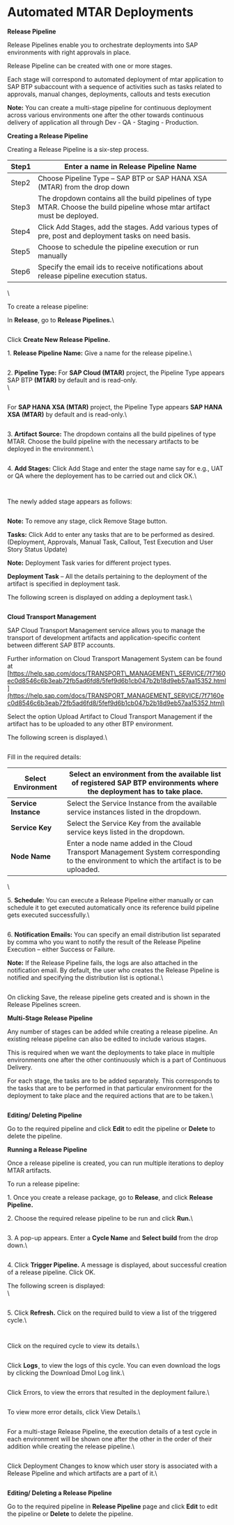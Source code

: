 # Automated MTAR Deployments

**Release Pipeline**

Release Pipelines enable you to orchestrate deployments into SAP environments with right approvals in place.

Release Pipeline can be created with one or more stages.

Each stage will correspond to automated deployment of mtar application to SAP BTP subaccount with a sequence of activities such as tasks related to approvals, manual changes, deployments, callouts and tests execution

**Note:** You can create a multi-stage pipeline for continuous deployment across various environments one after the other towards continuous delivery of application all through Dev - QA - Staging - Production.

**Creating a Release Pipeline**

Creating a Release Pipeline is a six-step process.

| Step1 | Enter a name in Release Pipeline Name                                                                                       |
| ----- | --------------------------------------------------------------------------------------------------------------------------- |
| Step2 | Choose Pipeline Type – SAP BTP or SAP HANA XSA (MTAR) from the drop down                                                    |
| Step3 | The dropdown contains all the build pipelines of type MTAR. Choose the build pipeline whose mtar artifact must be deployed. |
| Step4 | Click Add Stages, add the stages. Add various types of pre, post and deployment tasks on need basis.                        |
| Step5 | Choose to schedule the pipeline execution or run manually                                                                   |
| Step6 | Specify the email ids to receive notifications about release pipeline execution status.                                     |

\


To create a release pipeline:

In **Release**, go to **Release Pipelines.**\


<figure><img src="https://www.docs.releaseowl.com/assets/img/automated-mtar-deployments-1.jpg" alt=""><figcaption></figcaption></figure>

Click **Create New Release Pipeline.**

1\. **Release Pipeline Name:** Give a name for the release pipeline.\


<figure><img src="https://www.docs.releaseowl.com/assets/img/automated-mtar-deployments-2.jpg" alt=""><figcaption></figcaption></figure>

2\. **Pipeline Type:** For **SAP Cloud (MTAR)** project, the Pipeline Type appears SAP BTP **(MTAR)** by default and is read-only.\
\


<figure><img src="https://www.docs.releaseowl.com/assets/img/automated-mtar-deployments-3.jpg" alt=""><figcaption></figcaption></figure>

For **SAP HANA XSA (MTAR)** project, the Pipeline Type appears **SAP HANA XSA (MTAR)** by default and is read-only.\


<figure><img src="https://www.docs.releaseowl.com/assets/img/automated-mtar-deployments-4.jpg" alt=""><figcaption></figcaption></figure>

3\. **Artifact Source:** The dropdown contains all the build pipelines of type MTAR. Choose the build pipeline with the necessary artifacts to be deployed in the environment.\


<figure><img src="https://www.docs.releaseowl.com/assets/img/automated-mtar-deployments-5.jpg" alt=""><figcaption></figcaption></figure>

4\. **Add Stages:** Click Add Stage and enter the stage name say for e.g., UAT or QA where the deployement has to be carried out and click OK.\


<figure><img src="https://www.docs.releaseowl.com/assets/img/automated-mtar-deployments-6.jpg" alt=""><figcaption></figcaption></figure>

<figure><img src="https://www.docs.releaseowl.com/assets/img/automated-mtar-deployments-7.jpg" alt=""><figcaption></figcaption></figure>

The newly added stage appears as follows:

<figure><img src="https://www.docs.releaseowl.com/assets/img/automated-mtar-deployments-8.jpg" alt=""><figcaption></figcaption></figure>

**Note:** To remove any stage, click Remove Stage button.

**Tasks:** Click Add to enter any tasks that are to be performed as desired. (Deployment, Approvals, Manual Task, Callout, Test Execution and User Story Status Update)

**Note:** Deployment Task varies for different project types.

**Deployment Task** – All the details pertaining to the deployment of the artifact is specified in deployment task.

The following screen is displayed on adding a deployment task.\


<figure><img src="../../../.gitbook/assets/image (365).png" alt=""><figcaption></figcaption></figure>

**Cloud Transport Management**

SAP Cloud Transport Management service allows you to manage the transport of development artifacts and application-specific content between different SAP BTP accounts.

Further information on Cloud Transport Management System can be found at [https://help.sap.com/docs/TRANSPORT\_MANAGEMENT\_SERVICE/7f7160ec0d8546c6b3eab72fb5ad6fd8/5fef9d6b1cb047b2b18d9eb57aa15352.html](https://help.sap.com/docs/TRANSPORT_MANAGEMENT_SERVICE/7f7160ec0d8546c6b3eab72fb5ad6fd8/5fef9d6b1cb047b2b18d9eb57aa15352.html)

Select the option Upload Artifact to Cloud Transport Management if the artifact has to be uploaded to any other BTP environment.

The following screen is displayed.\


<figure><img src="https://www.docs.releaseowl.com/assets/img/automated-mtar-deployments-10.jpg" alt=""><figcaption></figcaption></figure>

Fill in the required details:

| **Select Environment** | Select an environment from the available list of registered SAP BTP environments where the deployment has to take place.                   |
| ---------------------- | ------------------------------------------------------------------------------------------------------------------------------------------ |
| **Service Instance**   | Select the Service Instance from the available service instances listed in the dropdown.                                                   |
| **Service Key**        | Select the Service Key from the available service keys listed in the dropdown.                                                             |
| **Node Name**          | Enter a node name added in the Cloud Transport Management System corresponding to the environment to which the artifact is to be uploaded. |

\


5\. **Schedule:** You can execute a Release Pipeline either manually or can schedule it to get executed automatically once its reference build pipeline gets executed successfully.\


<figure><img src="https://www.docs.releaseowl.com/assets/img/automated-mtar-deployments-11.jpg" alt=""><figcaption></figcaption></figure>

6\. **Notification Emails:** You can specify an email distribution list separated by comma who you want to notify the result of the Release Pipeline Execution – either Success or Failure.

**Note:** If the Release Pipeline fails, the logs are also attached in the notification email. By default, the user who creates the Release Pipeline is notified and specifying the distribution list is optional.\


<figure><img src="https://www.docs.releaseowl.com/assets/img/automated-mtar-deployments-12.jpg" alt=""><figcaption></figcaption></figure>

On clicking Save, the release pipeline gets created and is shown in the Release Pipelines screen.

**Multi-Stage Release Pipeline**

Any number of stages can be added while creating a release pipeline. An existing release pipeline can also be edited to include various stages.

This is required when we want the deployments to take place in multiple environments one after the other continuously which is a part of Continuous Delivery.

For each stage, the tasks are to be added separately. This corresponds to the tasks that are to be performed in that particular environment for the deployment to take place and the required actions that are to be taken.\


<figure><img src="https://www.docs.releaseowl.com/assets/img/automated-mtar-deployments-13.jpg" alt=""><figcaption></figcaption></figure>

**Editing/ Deleting Pipeline**

Go to the required pipeline and click **Edit** to edit the pipeline or **Delete** to delete the pipeline.

**Running a Release Pipeline**

Once a release pipeline is created, you can run multiple iterations to deploy MTAR artifacts.

To run a release pipeline:

1\. Once you create a release package, go to **Release**, and click **Release Pipeline.**

2\. Choose the required release pipeline to be run and click **Run.**\


<figure><img src="https://www.docs.releaseowl.com/assets/img/automated-mtar-deployments-14.jpg" alt=""><figcaption></figcaption></figure>

3\. A pop-up appears. Enter a **Cycle Name** and **Select build** from the drop down.\


<figure><img src="https://www.docs.releaseowl.com/assets/img/automated-mtar-deployments-15.jpg" alt=""><figcaption></figcaption></figure>

4\. Click **Trigger Pipeline.** A message is displayed, about successful creation of a release pipeline. Click OK.

The following screen is displayed:\
\


<figure><img src="https://www.docs.releaseowl.com/assets/img/automated-mtar-deployments-16.jpg" alt=""><figcaption></figcaption></figure>

5\. Click **Refresh.** Click on the required build to view a list of the triggered cycle.\


<figure><img src="https://www.docs.releaseowl.com/assets/img/automated-mtar-deployments-17.jpg" alt=""><figcaption></figcaption></figure>

<figure><img src="https://www.docs.releaseowl.com/assets/img/automated-mtar-deployments-18.jpg" alt=""><figcaption></figcaption></figure>

Click on the required cycle to view its details.\


<figure><img src="https://www.docs.releaseowl.com/assets/img/automated-mtar-deployments-19.jpg" alt=""><figcaption></figcaption></figure>

Click **Logs¸** to view the logs of this cycle. You can even download the logs by clicking the Download Dmol Log link.\


<figure><img src="../../../.gitbook/assets/image (366).png" alt=""><figcaption></figcaption></figure>

Click Errors, to view the errors that resulted in the deployment failure.\


<figure><img src="https://www.docs.releaseowl.com/assets/img/automated-mtar-deployments-21.jpg" alt=""><figcaption></figcaption></figure>

To view more error details, click View Details.\


<figure><img src="https://www.docs.releaseowl.com/assets/img/automated-mtar-deployments-22.jpg" alt=""><figcaption></figcaption></figure>

For a multi-stage Release Pipeline, the execution details of a test cycle in each environment will be shown one after the other in the order of their addition while creating the release pipeline.\


<figure><img src="https://www.docs.releaseowl.com/assets/img/automated-mtar-deployments-23.jpg" alt=""><figcaption></figcaption></figure>

Click Deployment Changes to know which user story is associated with a Release Pipeline and which artifacts are a part of it.\


<figure><img src="https://www.docs.releaseowl.com/assets/img/automated-mtar-deployments-24.jpg" alt=""><figcaption></figcaption></figure>

**Editing/ Deleting a Release Pipeline**

Go to the required pipeline in **Release Pipeline** page and click **Edit** to edit the pipeline or **Delete** to delete the pipeline.
